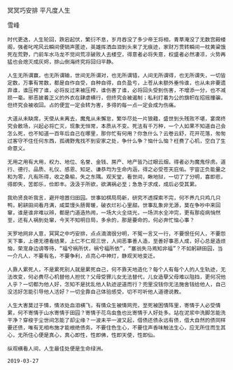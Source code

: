 冥冥巧安排 平凡度人生

雪峰


    时代更迭，人生轮回，跌宕起伏，繁衍不息，岁月吞没了多少帝王将相，青草淹没了无数宫殿楼阁，强者叱咤风云瞬间便销声匿迹，英雄挥洒血泪到头来了无痕迹，家财万贯转瞬间一枕黄粱饿死在荒野，门前车水马龙不觉间荒凉破败人去楼空，得意者必将失意，权盛者必然凄凉，火势再猛也会熄灭成灰烬，排山倒海终究将回归平静。

    人生无所谓赢，也无所谓输，世间无所谓对，也无所谓错，人间无所谓得，也无所谓失，一切皆定数，万事有常数，都是自作自受，自种自得，自负盈亏，上苍从未额外垂怜谁，也从未非要遗弃谁，谁压榨了谁，必将反过来被压榨，谁伤害了谁，必将回头受到伤害，不增添一分，也不减损一毫。邪恶披着正义的外衣在肆虐横行，但终究会被遏制；私利打着为公的旗帜在招摇撞骗，但终究会被收回。占的便宜一定会转为害，多得的每一点一定会成为伤痛。

    大道从未缺席，天使从未离去，魔鬼从未懈怠，繁华尽处一片狼藉，盛世到头残败不堪，宴席终究会散场，兴起必将亡灭，现象无恒常，本质从不变。死法有千万种，一个人如果不知道自己会怎么死，也不知道一百年后自己在哪里，那你忙有何用？你急什么？云卷云舒，花开花落，匆匆过客守不住任何东西，孤魂野鬼找不到安家之处，争什么争？恼什么恼？枉费了心机，空白了生命意义。

    无用之用有大用，权力、地位、名誉、金钱、房产、地产皆乃过眼云烟，得者必为魔鬼俘虏。道行、德行、品质、礼仪、感恩、知足、谦恭均为生命内涵，得之必受苍天庇佑。宇宙正负能量之和为零，凡有所得，收之桑榆，失之东隅。观天堂，看世间，瞅地狱，一切了了分明，喜即悲，得即失，苦即乐，俭即丰。汲汲于所欲，欲满祸必至；急急于求成，成后必受其累。

    我劝贤良听我言，避开喧嚣归田园。世事如棋局局新，研究不透探索不完，何不养几只鸡几只鸭，躬耕田间看月满，咸菜馒头肠胃暖，破衣烂衫心里甜。世事乱象非无源，莫在争吵中来回窜，谁是谁非难以辨，都是门道造热闹，一场大火全烧光，一场洪水全冲完，更有那疫病悄然至，还有人祸到处窜，今天不知明日局，多余的，那是要命的，何必奔忙恼心事？

    天罗地网非人意，冥冥之中巧安排，点点滴滴很分明，不冤一言又一行，不要恨任何人，不要怨天下事，上德无德看结果，上仁不仁观三世，人间恶事善人造，至善好事恶人成，好心总是造烦恼，荣宠身边谤等待，“福兮祸所伏，祸兮福所依”，“塞翁失马焉知非福”？不如躬耕田园，当一介凡人，不要有名，不要争利，点亮心中神灯，静观天地变迁。

    人靠人累死人，不是累死别人就是累死自己，何不靠天地造化？每个人有每个人的人生轨迹，无法改变，何必费尽心机替他人担忧？父母受罪儿女无法替代，儿女造孽父母难以阻挡，更何况他人乎？一切都为他人好，怎知不是扰乱他人轨迹逆道而行？兜里没钱你无法施舍钱给他人，自己没活好怎能引导他人活好？一切全靠自己体验感受，切不可听他人道德说教。

    人生大害莫过于情，情浓处血泪横飞，有情众生被情网兜，至死被困情阵里，寄情于人必受情累，何不寄情于山水寄情于田园？寄情于花鸟虫鱼也比寄情于人好处多。站在泥浆中洗脚怎能洗干净？穿梭于尘世间怎能了却尘缘？一波未平一波又起，借债还债永远有债，借大自然的债同样要还债，唯有无相布施才能根绝债务。不要住色生心，不要住声香味触法生心，应无所住而生其心，无所住心便是真心，真心即性，性即佛，性即天使，性即仙。

    纵观横看人间，人生最佳处便是生命绿洲。

    2019-03-27



